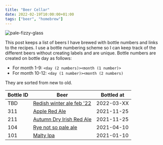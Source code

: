 ```yaml
---
title: "Beer Cellar"
date: 2022-02-19T10:00:00+01:00
tags: ["beer", "homebrew"]
---
```


![pale-fizzy-glass](/images/beer/pale-fizzy-glass.jpg)

This post keeps a list of beers I have brewed with bottle numbers and links to the recipes. I use a bottle numbering scheme so I can keep track of the different beers without creating labels and are unique. Bottle numbers are created on bottle day as follows: 

* For month 1-9: `<day (2 numbers)><month (1 number)>` 
* For month 10-12: `<day (1 number)><month (2 numbers)`

They are sorted from new to old.

| Bottle ID | Beer                                                              | Bottled at |
| --------- | ----------------------------------------------------------------- | ---------- |
| TBD       | [Redish winter ale feb '22](/post/redish-winter-ale-februari-22/) | 2022-03-XX |
| 311       | [Apple Red Ale](/post/apple-red-ale/)                             | 2021-11-25 |
| 211       | [Autumn Dry Irish Red Ale](/post/autumn-dry-irish-red-ale/)       | 2021-11-25 |
| 104       | [Rye not so pale ale](/post/rye-not-so-pale-ale)                  | 2021-04-10 |
| 101       | [Malty Ipa](/post/malty-ipa/)                                     | 2021-01-10 |
